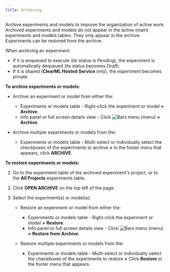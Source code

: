 ```yaml
---
title: Archiving
---
```


Archive experiments and models to improve the organization of active work. Archived experiments and models do not appear
in the active (main) experiments and models tables. They only appear in the archive. Experiments can be restored from the
archive.

When archiving an experiment:

* If it is enqueued to execute (its status is *Pending*), the experiment is automatically dequeued (its status becomes
  *Draft*).
* If it is shared (**ClearML Hosted Service** only), the experiment becomes private.

**To archive experiments or models:**

* Archive an experiment or model from either the:

    * Experiments or models table - Right-click the experiment or model **>** **Archive**.
    * Info panel or full screen details view - Click <img src="/docs/latest/icons/ico-bars-menu.svg" alt="Bars menu" className="icon size-sm space-sm" /> (menu) **>** **Archive**.

* Archive multiple experiments or models from the:

    * Experiments or models table - Multi-select or individually select the checkboxes of the experiments to archive **>** In the footer menu that appears, click **ARCHIVE**.

**To restore experiments or models:**

1. Go to the experiment table of the archived experiment's project, or to the **All Projects** experiments table.

1. Click **OPEN ARCHIVE** on the top left of the page.

1. Select the experiment(s) or model(s):

    * Restore an experiment or model from either the:

        * Experiments or models table - Right-click the experiment or model **>** **Restore**.
        * Info panel or full screen details view - Click <img src="/docs/latest/icons/ico-bars-menu.svg" alt="Bars menu" className="icon size-sm space-sm" />
          (menu) **>** **Restore from Archive**.

    * Restore multiple experiments or models from the:

        * Experiments or models table - Multi-select or individually select the checkboxes of the experiments to restore **>** Click **Restore** in the footer menu that appears.
